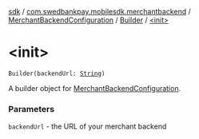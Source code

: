 [sdk](../../../index.md) / [com.swedbankpay.mobilesdk.merchantbackend](../../index.md) / [MerchantBackendConfiguration](../index.md) / [Builder](index.md) / [&lt;init&gt;](./-init-.md)

# &lt;init&gt;

`Builder(backendUrl: `[`String`](https://kotlinlang.org/api/latest/jvm/stdlib/kotlin/-string/index.html)`)`

A builder object for [MerchantBackendConfiguration](../index.md).

### Parameters

`backendUrl` - the URL of your merchant backend